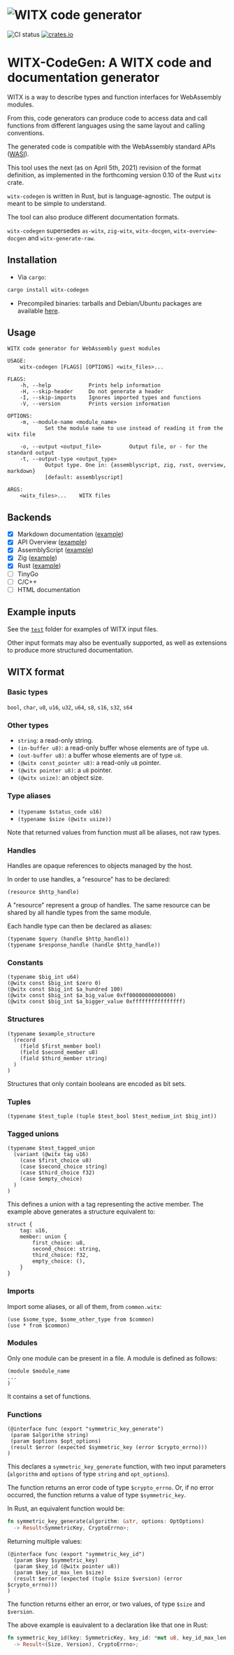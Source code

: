 ![WITX code generator](logo.png)
================================

![CI status](https://github.com/jedisct1/witx-codegen/actions/workflows/ci.yml/badge.svg)
[![crates.io](https://img.shields.io/crates/v/witx-codegen.svg)](https://crates.io/crates/witx-codegen)

# WITX-CodeGen: A WITX code and documentation generator

WITX is a way to describe types and function interfaces for WebAssembly modules.

From this, code generators can produce code to access data and call functions from different languages using the same layout and calling conventions.

The generated code is compatible with the WebAssembly standard APIs ([WASI](https://wasi.dev)).

This tool uses the next (as on April 5th, 2021) revision of the format definition, as implemented in the forthcoming version 0.10 of the Rust `witx` crate.

`witx-codegen` is written in Rust, but is language-agnostic. The output is meant to be simple to understand.

The tool can also produce different documentation formats.

`witx-codegen` supersedes `as-witx`, `zig-witx`, `witx-docgen`, `witx-overview-docgen` and `witx-generate-raw`.

## Installation

* Via `cargo`:

```sh
cargo install witx-codegen
```

* Precompiled binaries: tarballs and Debian/Ubuntu packages are available [here](https://github.com/jedisct1/witx-codegen/releases/latest).

## Usage

```text
WITX code generator for WebAssembly guest modules

USAGE:
    witx-codegen [FLAGS] [OPTIONS] <witx_files>...

FLAGS:
    -h, --help            Prints help information
    -H, --skip-header     Do not generate a header
    -I, --skip-imports    Ignores imported types and functions
    -V, --version         Prints version information

OPTIONS:
    -m, --module-name <module_name>
            Set the module name to use instead of reading it from the witx file

    -o, --output <output_file>         Output file, or - for the standard output
    -t, --output-type <output_type>
            Output type. One in: {assemblyscript, zig, rust, overview, markdown}
            [default: assemblyscript]

ARGS:
    <witx_files>...    WITX files
```

## Backends

* [X] Markdown documentation ([example](https://github.com/jedisct1/witx-codegen/blob/master/example-output/markdown.md))
* [X] API Overview ([example](https://github.com/jedisct1/witx-codegen/blob/master/example-output/overview.txt))
* [X] AssemblyScript ([example](https://github.com/jedisct1/witx-codegen/blob/master/example-output/assemblyscript.ts))
* [X] Zig ([example](https://github.com/jedisct1/witx-codegen/blob/master/example-output/zig.zig))
* [X] Rust ([example](https://github.com/jedisct1/witx-codegen/blob/master/example-output/rust.rs))
* [ ] TinyGo
* [ ] C/C++
* [ ] HTML documentation

## Example inputs

See the [`test`](https://github.com/jedisct1/witx-codegen/tree/master/test) folder for examples of WITX input files.

Other input formats may also be eventually supported, as well as extensions to produce more structured documentation.

## WITX format

### Basic types

`bool`, `char`, `u8`, `u16`, `u32`, `u64`, `s8`, `s16`, `s32`, `s64`

### Other types

* `string`: a read-only string.
* `(in-buffer u8)`: a read-only buffer whose elements are of type `u8`.
* `(out-buffer u8)`: a buffer whose elements are of type `u8`.
* `(@witx const_pointer u8)`: a read-only `u8` pointer.
* `(@witx pointer u8)`: a `u8` pointer.
* `(@witx usize)`: an object size.

### Type aliases

* `(typename $status_code u16)`
* `(typename $size (@witx usize))`

Note that returned values from function must all be aliases, not raw types.

### Handles

Handles are opaque references to objects managed by the host.

In order to use handles, a "resource" has to be declared:

```
(resource $http_handle)
```

A "resource" represent a group of handles. The same resource can be shared by all handle types from the same module.

Each handle type can then be declared as aliases:

```
(typename $query (handle $http_handle))
(typename $response_handle (handle $http_handle))
```

### Constants

```
(typename $big_int u64)
(@witx const $big_int $zero 0)
(@witx const $big_int $a_hundred 100)
(@witx const $big_int $a_big_value 0xff00000000000000)
(@witx const $big_int $a_bigger_value 0xffffffffffffffff)
```

### Structures

```
(typename $example_structure
  (record
    (field $first_member bool)
    (field $second_member u8)
    (field $third_member string)
  )
)
```

Structures that only contain booleans are encoded as bit sets.

### Tuples

```
(typename $test_tuple (tuple $test_bool $test_medium_int $big_int))
```

### Tagged unions

```
(typename $test_tagged_union
  (variant (@witx tag u16)
    (case $first_choice u8)
    (case $second_choice string)
    (case $third_choice f32)
    (case $empty_choice)
  )
)
```

This defines a union with a tag representing the active member. The example above generates a structure equivalent to:

```zig
struct {
    tag: u16,
    member: union {
        first_choice: u8,
        second_choice: string,
        third_choice: f32,
        empty_choice: (),
    }
}
```

### Imports

Import some aliases, or all of them, from `common.witx`:

```
(use $some_type, $some_other_type from $common)
(use * from $common)
```

### Modules

Only one module can be present in a file. A module is defined as follows:

```
(module $module_name
...
)
```

It contains a set of functions.

### Functions

```
(@interface func (export "symmetric_key_generate")
 (param $algorithm string)
 (param $options $opt_options)
 (result $error (expected $symmetric_key (error $crypto_errno)))
)
```

This declares a `symmetric_key_generate` function, with two input parameters (`algorithm` and `options` of type `string` and `opt_options`).

The function returns an error code of type `$crypto_errno`. Or, if no error occurred, the function returns a value of type `$symmetric_key`.

In Rust, an equivalent function would be:

```rust
fn symmetric_key_generate(algorithm: &str, options: OptOptions)
  -> Result<SymmetricKey, CryptoErrno>;
```

Returning multiple values:

```
(@interface func (export "symmetric_key_id")
  (param $key $symmetric_key)
  (param $key_id (@witx pointer u8))
  (param $key_id_max_len $size)
  (result $error (expected (tuple $size $version) (error $crypto_errno)))
)
```

The function returns either an error, or two values, of type `$size` and `$version`.

The above example is eauivalent to a declaration like that one in Rust:

```rust
fn symmetric_key_id(key: SymmetricKey, key_id: *mut u8, key_id_max_len: usize)
  -> Result<(Size, Version), CryptoErrno>;
```
